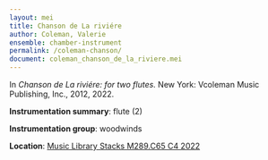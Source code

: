 ```yaml
---
layout: mei
title: Chanson de La riviére
author: Coleman, Valerie
ensemble: chamber-instrument
permalink: /coleman-chanson/
document: coleman_chanson_de_la_riviere.mei
---
```


In *Chanson de La riviére: for two flutes.* New York: Vcoleman Music Publishing, Inc., 2012, 2022.

**Instrumentation summary**: flute (2)

**Instrumentation group**: woodwinds

**Location**: <a href="https://tufts.primo.exlibrisgroup.com/permalink/01TUN_INST/1kc9gia/alma991018754495503851" target="_blank">Music Library Stacks M289.C65 C4 2022</a>
